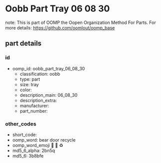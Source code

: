 # Oobb Part Tray 06 08 30  

note: This is part of OOMP the Oopen Organization Method For Parts. For more details: https://github.com/oomlout/oomp_base

##  part details





### id
* oomp_id: oobb_part_tray_06_08_30
  * classification: oobb
  * type: part
  * size: tray
  * color: 
  * description_main: 06_08_30
  * description_extra: 
  * manufacturer: 
  * part_number: 

### other_codes
* short_code: 
* oomp_word: bear door recycle
* oomp_word_emoji :bear: :door: :recycle:
* md5_6_alpha: 2bn5q
* md5_6: 3b8bfe